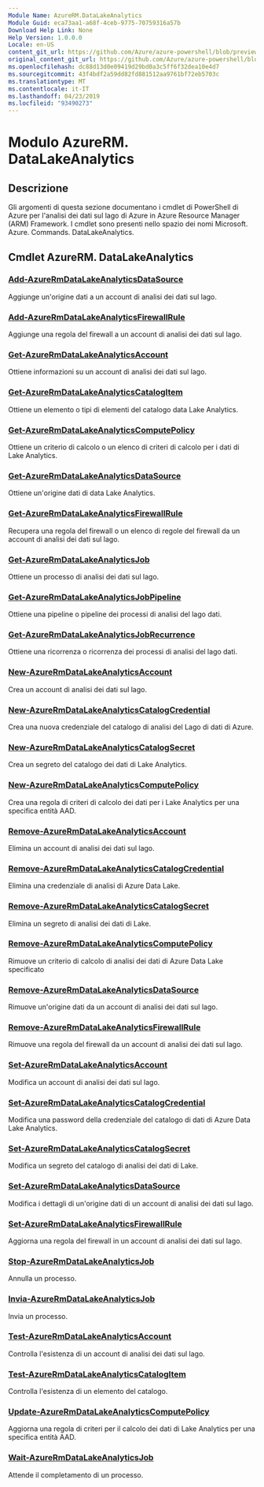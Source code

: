 ```yaml
---
Module Name: AzureRM.DataLakeAnalytics
Module Guid: eca73aa1-a68f-4ceb-9775-70759316a57b
Download Help Link: None
Help Version: 1.0.0.0
Locale: en-US
content_git_url: https://github.com/Azure/azure-powershell/blob/preview/src/ResourceManager/DataLakeAnalytics/Commands.DataLakeAnalytics/help/AzureRM.DataLakeAnalytics.md
original_content_git_url: https://github.com/Azure/azure-powershell/blob/preview/src/ResourceManager/DataLakeAnalytics/Commands.DataLakeAnalytics/help/AzureRM.DataLakeAnalytics.md
ms.openlocfilehash: dc88d13d0e09419d29bd0a3c5ff6f32dea10e4d7
ms.sourcegitcommit: 43f4bdf2a59dd82fd881512aa9761bf72eb5703c
ms.translationtype: MT
ms.contentlocale: it-IT
ms.lasthandoff: 04/23/2019
ms.locfileid: "93490273"
---
```

# Modulo AzureRM. DataLakeAnalytics
## Descrizione
Gli argomenti di questa sezione documentano i cmdlet di PowerShell di Azure per l'analisi dei dati sul lago di Azure in Azure Resource Manager (ARM) Framework. I cmdlet sono presenti nello spazio dei nomi Microsoft. Azure. Commands. DataLakeAnalytics.

## Cmdlet AzureRM. DataLakeAnalytics
### [Add-AzureRmDataLakeAnalyticsDataSource](Add-AzureRmDataLakeAnalyticsDataSource.md)
Aggiunge un'origine dati a un account di analisi dei dati sul lago.

### [Add-AzureRmDataLakeAnalyticsFirewallRule](Add-AzureRmDataLakeAnalyticsFirewallRule.md)
Aggiunge una regola del firewall a un account di analisi dei dati sul lago.

### [Get-AzureRmDataLakeAnalyticsAccount](Get-AzureRmDataLakeAnalyticsAccount.md)
Ottiene informazioni su un account di analisi dei dati sul lago.

### [Get-AzureRmDataLakeAnalyticsCatalogItem](Get-AzureRmDataLakeAnalyticsCatalogItem.md)
Ottiene un elemento o tipi di elementi del catalogo data Lake Analytics.

### [Get-AzureRmDataLakeAnalyticsComputePolicy](Get-AzureRmDataLakeAnalyticsComputePolicy.md)
Ottiene un criterio di calcolo o un elenco di criteri di calcolo per i dati di Lake Analytics.

### [Get-AzureRmDataLakeAnalyticsDataSource](Get-AzureRmDataLakeAnalyticsDataSource.md)
Ottiene un'origine dati di data Lake Analytics.

### [Get-AzureRmDataLakeAnalyticsFirewallRule](Get-AzureRmDataLakeAnalyticsFirewallRule.md)
Recupera una regola del firewall o un elenco di regole del firewall da un account di analisi dei dati sul lago.

### [Get-AzureRmDataLakeAnalyticsJob](Get-AzureRmDataLakeAnalyticsJob.md)
Ottiene un processo di analisi dei dati sul lago.

### [Get-AzureRmDataLakeAnalyticsJobPipeline](Get-AzureRmDataLakeAnalyticsJobPipeline.md)
Ottiene una pipeline o pipeline dei processi di analisi del lago dati.

### [Get-AzureRmDataLakeAnalyticsJobRecurrence](Get-AzureRmDataLakeAnalyticsJobRecurrence.md)
Ottiene una ricorrenza o ricorrenza dei processi di analisi del lago dati.

### [New-AzureRmDataLakeAnalyticsAccount](New-AzureRmDataLakeAnalyticsAccount.md)
Crea un account di analisi dei dati sul lago.

### [New-AzureRmDataLakeAnalyticsCatalogCredential](New-AzureRmDataLakeAnalyticsCatalogCredential.md)
Crea una nuova credenziale del catalogo di analisi del Lago di dati di Azure.

### [New-AzureRmDataLakeAnalyticsCatalogSecret](New-AzureRmDataLakeAnalyticsCatalogSecret.md)
Crea un segreto del catalogo dei dati di Lake Analytics.

### [New-AzureRmDataLakeAnalyticsComputePolicy](New-AzureRmDataLakeAnalyticsComputePolicy.md)
Crea una regola di criteri di calcolo dei dati per i Lake Analytics per una specifica entità AAD.

### [Remove-AzureRmDataLakeAnalyticsAccount](Remove-AzureRmDataLakeAnalyticsAccount.md)
Elimina un account di analisi dei dati sul lago.

### [Remove-AzureRmDataLakeAnalyticsCatalogCredential](Remove-AzureRmDataLakeAnalyticsCatalogCredential.md)
Elimina una credenziale di analisi di Azure Data Lake.

### [Remove-AzureRmDataLakeAnalyticsCatalogSecret](Remove-AzureRmDataLakeAnalyticsCatalogSecret.md)
Elimina un segreto di analisi dei dati di Lake.

### [Remove-AzureRmDataLakeAnalyticsComputePolicy](Remove-AzureRmDataLakeAnalyticsComputePolicy.md)
Rimuove un criterio di calcolo di analisi dei dati di Azure Data Lake specificato

### [Remove-AzureRmDataLakeAnalyticsDataSource](Remove-AzureRmDataLakeAnalyticsDataSource.md)
Rimuove un'origine dati da un account di analisi dei dati sul lago.

### [Remove-AzureRmDataLakeAnalyticsFirewallRule](Remove-AzureRmDataLakeAnalyticsFirewallRule.md)
Rimuove una regola del firewall da un account di analisi dei dati sul lago.

### [Set-AzureRmDataLakeAnalyticsAccount](Set-AzureRmDataLakeAnalyticsAccount.md)
Modifica un account di analisi dei dati sul lago.

### [Set-AzureRmDataLakeAnalyticsCatalogCredential](Set-AzureRmDataLakeAnalyticsCatalogCredential.md)
Modifica una password della credenziale del catalogo di dati di Azure Data Lake Analytics.

### [Set-AzureRmDataLakeAnalyticsCatalogSecret](Set-AzureRmDataLakeAnalyticsCatalogSecret.md)
Modifica un segreto del catalogo di analisi dei dati di Lake.

### [Set-AzureRmDataLakeAnalyticsDataSource](Set-AzureRmDataLakeAnalyticsDataSource.md)
Modifica i dettagli di un'origine dati di un account di analisi dei dati sul lago.

### [Set-AzureRmDataLakeAnalyticsFirewallRule](Set-AzureRmDataLakeAnalyticsFirewallRule.md)
Aggiorna una regola del firewall in un account di analisi dei dati sul lago.

### [Stop-AzureRmDataLakeAnalyticsJob](Stop-AzureRmDataLakeAnalyticsJob.md)
Annulla un processo.

### [Invia-AzureRmDataLakeAnalyticsJob](Submit-AzureRmDataLakeAnalyticsJob.md)
Invia un processo.

### [Test-AzureRmDataLakeAnalyticsAccount](Test-AzureRmDataLakeAnalyticsAccount.md)
Controlla l'esistenza di un account di analisi dei dati sul lago.

### [Test-AzureRmDataLakeAnalyticsCatalogItem](Test-AzureRmDataLakeAnalyticsCatalogItem.md)
Controlla l'esistenza di un elemento del catalogo.

### [Update-AzureRmDataLakeAnalyticsComputePolicy](Update-AzureRmDataLakeAnalyticsComputePolicy.md)
Aggiorna una regola di criteri per il calcolo dei dati di Lake Analytics per una specifica entità AAD.

### [Wait-AzureRmDataLakeAnalyticsJob](Wait-AzureRmDataLakeAnalyticsJob.md)
Attende il completamento di un processo.


